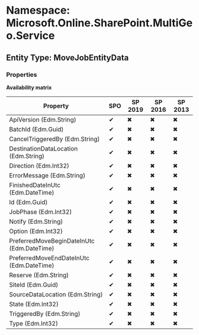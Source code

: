 # Namespace: Microsoft.Online.SharePoint.MultiGeo.Service

## Entity Type: MoveJobEntityData

### Properties

**Availability matrix**

Property | SPO | SP 2019 | SP 2016 | SP 2013
----------|-----|---------|---------|--------
ApiVersion (Edm.String) | ✔ | ✖ | ✖ | ✖
BatchId (Edm.Guid) | ✔ | ✖ | ✖ | ✖
CancelTriggeredBy (Edm.String) | ✔ | ✖ | ✖ | ✖
DestinationDataLocation (Edm.String) | ✔ | ✖ | ✖ | ✖
Direction (Edm.Int32) | ✔ | ✖ | ✖ | ✖
ErrorMessage (Edm.String) | ✔ | ✖ | ✖ | ✖
FinishedDateInUtc (Edm.DateTime) | ✔ | ✖ | ✖ | ✖
Id (Edm.Guid) | ✔ | ✖ | ✖ | ✖
JobPhase (Edm.Int32) | ✔ | ✖ | ✖ | ✖
Notify (Edm.String) | ✔ | ✖ | ✖ | ✖
Option (Edm.Int32) | ✔ | ✖ | ✖ | ✖
PreferredMoveBeginDateInUtc (Edm.DateTime) | ✔ | ✖ | ✖ | ✖
PreferredMoveEndDateInUtc (Edm.DateTime) | ✔ | ✖ | ✖ | ✖
Reserve (Edm.String) | ✔ | ✖ | ✖ | ✖
SiteId (Edm.Guid) | ✔ | ✖ | ✖ | ✖
SourceDataLocation (Edm.String) | ✔ | ✖ | ✖ | ✖
State (Edm.Int32) | ✔ | ✖ | ✖ | ✖
TriggeredBy (Edm.String) | ✔ | ✖ | ✖ | ✖
Type (Edm.Int32) | ✔ | ✖ | ✖ | ✖

